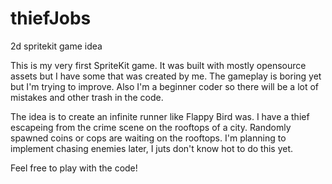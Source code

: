 # thiefJobs
2d spritekit game idea

This is my very first SpriteKit game. It was built with mostly opensource assets but I have some that was created by me. The gameplay is boring yet but I'm trying to improve.
Also I'm a beginner coder so there will be a lot of mistakes and other trash in the code.

The idea is to create an infinite runner like Flappy Bird was. I have a thief escapeing from the crime scene on the rooftops of a city. Randomly spawned coins or cops are waiting on the rooftops. I'm planning to implement chasing enemies later, I juts don't know hot to do this yet.

Feel free to play with the code!
